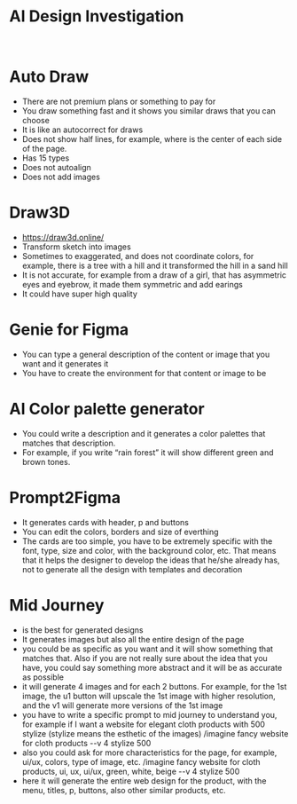 # AI Design Investigation

<br> 

# Auto Draw
-	There are not premium plans or something to pay for
-	You draw something fast and it shows you similar draws that you can choose
-	It is like an autocorrect for draws
-	Does not show half lines, for example, where is the center of each side of the page.
-	Has 15 types
-	Does not autoalign 
-	Does not add images



# Draw3D
-	https://draw3d.online/
-	Transform sketch into images
-	Sometimes to exaggerated, and does not coordinate colors, for example, there is a tree with a hill and it transformed the hill in a sand hill
-	It is not accurate, for example from a draw of a girl, that has asymmetric eyes and eyebrow, it made them symmetric and add earings
-	It could have super high quality  

# Genie for Figma
-	You can type a general description of the content or image that you want and it generates it
-	You have to create the environment for that content or image to be 

# AI Color palette generator
-	You could write a description and it generates a color palettes that matches that description.
-	For example, if you write “rain forest” it will show different green and brown tones.

# Prompt2Figma
-	It generates cards with header, p and buttons
-	You can edit the colors, borders and size of everthing
-	The cards are too simple, you have to be extremely specific with the font, type, size and color, with the background color, etc. That means that it helps the designer to develop the ideas that he/she already has, not to generate all the design with templates and decoration

# Mid Journey
-	is the best for generated designs
-	It generates images but also all the entire design of the page
-	you could be as specific as you want and it will show something that matches that. Also if you are not really sure about the idea that you have, you could say something more abstract and it will be as accurate as possible
-	it will generate 4 images and for each 2 buttons. For example, for the 1st image, the  u1 button will upscale the 1st image with higher resolution, and the v1 will generate more versions of the 1st image 
-	you have to write a specific prompt to mid journey to understand you, for example if I want a website for elegant cloth products with 500 stylize (stylize means the esthetic of the images)
/imagine fancy website for cloth products --v 4 stylize 500
-	also you could ask for more characteristics for the page, for example, ui/ux, colors, type of image, etc.
/imagine fancy website for cloth products, ui, ux, ui/ux, green, white, beige --v 4 stylize 500
-	here it will generate the entire web design for the product, with the menu, titles, p, buttons, also other similar products, etc. 
